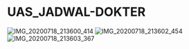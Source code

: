 # UAS_JADWAL-DOKTER
![IMG_20200718_213600_414](https://user-images.githubusercontent.com/37741976/87854895-263ee480-c93f-11ea-8882-e3f8b764d12d.jpg)
![IMG_20200718_213602_454](https://user-images.githubusercontent.com/37741976/87854905-35be2d80-c93f-11ea-999c-19f5fe1d80d7.jpg)
![IMG_20200718_213603_367](https://user-images.githubusercontent.com/37741976/87854912-3eaeff00-c93f-11ea-9d6d-937963dc3837.jpg)
